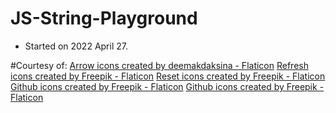 # JS-String-Playground

- Started on 2022 April 27.




#Courtesy of:
<a href="https://www.flaticon.com/free-icons/arrow" title="arrow icons">Arrow icons created by deemakdaksina - Flaticon</a>
<a href="https://www.flaticon.com/free-icons/refresh" title="refresh icons">Refresh icons created by Freepik - Flaticon</a>
<a href="https://www.flaticon.com/free-icons/reset" title="reset icons">Reset icons created by Freepik - Flaticon</a>
<a href="https://www.flaticon.com/free-icons/github" title="github icons">Github icons created by Freepik - Flaticon</a>
<a href="https://www.flaticon.com/free-icons/github" title="github icons">Github icons created by Freepik - Flaticon</a>